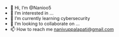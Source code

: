 - 👋 Hi, I’m @Nanioo5
- 👀 I’m interested in ...
- 🌱 I’m currently learning cybersecurity
- 💞️ I’m looking to collaborate on ...
- 📫 How to reach me nanivuppalapati@gmail.com

<!---
Nanioo5/Nanioo5 is a ✨ special ✨ repository because its `README.md` (this file) appears on your GitHub profile.
You can click the Preview link to take a look at your changes.
--->
